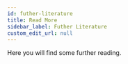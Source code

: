 ```yaml
---
id: futher-literature
title: Read More
sidebar_label: Futher Literature
custom_edit_url: null
---
```


Here you will find some further reading.